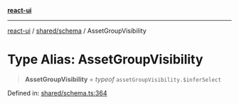 [**react-ui**](../../../README.md)

***

[react-ui](../../../README.md) / [shared/schema](../README.md) / AssetGroupVisibility

# Type Alias: AssetGroupVisibility

> **AssetGroupVisibility** = *typeof* `assetGroupVisibility.$inferSelect`

Defined in: [shared/schema.ts:364](https://github.com/UWA-CITS5206-DMR/react-ui/blob/7050e78c07ed514b5a3e8c4228a2104c7641f592/shared/schema.ts#L364)
